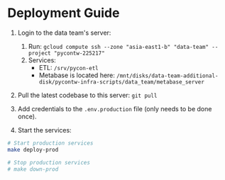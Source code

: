 # Deployment Guide

1. Login to the data team's server:
    1. Run: `gcloud compute ssh --zone "asia-east1-b" "data-team" --project "pycontw-225217"`
    2. Services:
        * ETL: `/srv/pycon-etl`
        * Metabase is located here: `/mnt/disks/data-team-additional-disk/pycontw-infra-scripts/data_team/metabase_server`

2. Pull the latest codebase to this server: `git pull`

3. Add credentials to the `.env.production` file (only needs to be done once).

4. Start the services:

```bash
# Start production services
make deploy-prod

# Stop production services
# make down-prod
```
